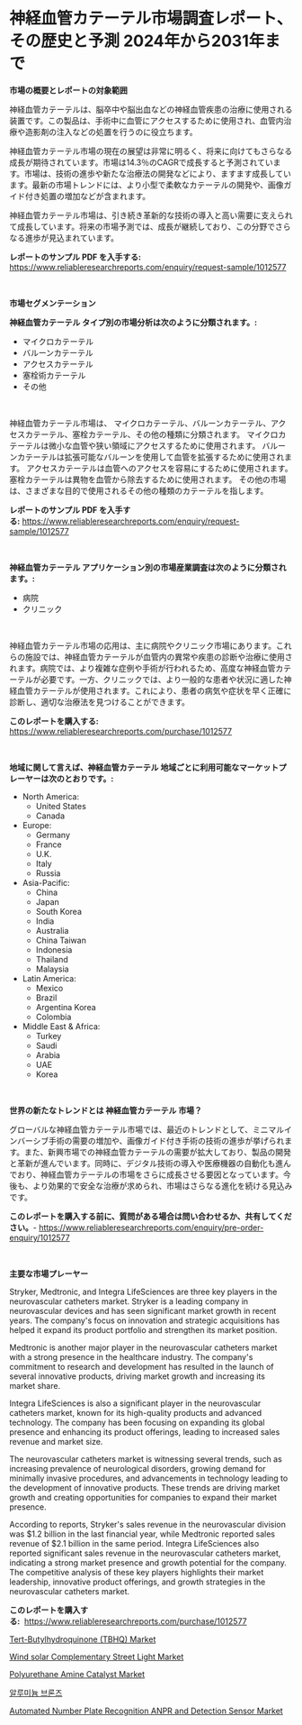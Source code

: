<p><h1>神経血管カテーテル市場調査レポート、その歴史と予測 2024年から2031年まで</h1></p><p><strong>市場の概要とレポートの対象範囲</strong></p>
<p><p>神経血管カテーテルは、脳卒中や脳出血などの神経血管疾患の治療に使用される装置です。この製品は、手術中に血管にアクセスするために使用され、血管内治療や造影剤の注入などの処置を行うのに役立ちます。</p><p>神経血管カテーテル市場の現在の展望は非常に明るく、将来に向けてもさらなる成長が期待されています。市場は14.3％のCAGRで成長すると予測されています。市場は、技術の進歩や新たな治療法の開発などにより、ますます成長しています。最新の市場トレンドには、より小型で柔軟なカテーテルの開発や、画像ガイド付き処置の増加などが含まれます。</p><p>神経血管カテーテル市場は、引き続き革新的な技術の導入と高い需要に支えられて成長しています。将来の市場予測では、成長が継続しており、この分野でさらなる進歩が見込まれています。</p></p>
<p><strong>レポートのサンプル PDF を入手する:</strong> <a href="https://www.reliableresearchreports.com/enquiry/request-sample/1012577">https://www.reliableresearchreports.com/enquiry/request-sample/1012577</a></p>
<p>&nbsp;</p>
<p><strong>市場セグメンテーション</strong></p>
<p><strong>神経血管カテーテル タイプ別の市場分析は次のように分類されます。:</strong></p>
<p><ul><li>マイクロカテーテル</li><li>バルーンカテーテル</li><li>アクセスカテーテル</li><li>塞栓術カテーテル</li><li>その他</li></ul></p>
<p>&nbsp;</p>
<p><p>神経血管カテーテル市場は、 マイクロカテーテル、バルーンカテーテル、アクセスカテーテル、塞栓カテーテル、その他の種類に分類されます。 マイクロカテーテルは微小な血管や狭い領域にアクセスするために使用されます。 バルーンカテーテルは拡張可能なバルーンを使用して血管を拡張するために使用されます。 アクセスカテーテルは血管へのアクセスを容易にするために使用されます。 塞栓カテーテルは異物を血管から除去するために使用されます。 その他の市場は、さまざまな目的で使用されるその他の種類のカテーテルを指します。</p></p>
<p><strong>レポートのサンプル PDF を入手する:</strong>&nbsp;<a href="https://www.reliableresearchreports.com/enquiry/request-sample/1012577">https://www.reliableresearchreports.com/enquiry/request-sample/1012577</a></p>
<p>&nbsp;</p>
<p><strong> 神経血管カテーテル アプリケーション別の市場産業調査は次のように分類されます。:</strong></p>
<p><ul><li>病院</li><li>クリニック</li></ul></p>
<p>&nbsp;</p>
<p><p>神経血管カテーテル市場の応用は、主に病院やクリニック市場にあります。これらの施設では、神経血管カテーテルが血管内の異常や疾患の診断や治療に使用されます。病院では、より複雑な症例や手術が行われるため、高度な神経血管カテーテルが必要です。一方、クリニックでは、より一般的な患者や状況に適した神経血管カテーテルが使用されます。これにより、患者の病気や症状を早く正確に診断し、適切な治療法を見つけることができます。</p></p>
<p><strong>このレポートを購入する:</strong>&nbsp; <a href="https://www.reliableresearchreports.com/purchase/1012577">https://www.reliableresearchreports.com/purchase/1012577</a></p>
<p>&nbsp;</p>
<p><strong>地域に関して言えば、神経血管カテーテル 地域ごとに利用可能なマーケットプレーヤーは次のとおりです。:</strong></p>
<p><ul>
    <li>
        North America:
        <ul>
            <li>United States</li>
            <li>Canada</li>
        </ul>
    </li>
    <li>
        Europe:
        <ul>
            <li>Germany</li>
            <li>France</li>
            <li>U.K.</li>
            <li>Italy</li>
            <li>Russia</li>
        </ul>
    </li>
    <li>
        Asia-Pacific:
        <ul>
            <li>China</li>
            <li>Japan</li>
            <li>South Korea</li>
            <li>India</li>
            <li>Australia</li>
            <li>China Taiwan</li>
            <li>Indonesia</li>
            <li>Thailand</li>
            <li>Malaysia</li>
        </ul>
    </li>
    <li>
        Latin America:
        <ul>
            <li>Mexico</li>
            <li>Brazil</li>
            <li>Argentina Korea</li>
            <li>Colombia</li>
        </ul>
    </li>
    <li>
        Middle East & Africa:
        <ul>
            <li>Turkey</li>
            <li>Saudi</li>
            <li>Arabia</li>
            <li>UAE</li>
            <li>Korea</li>
        </ul>
    </li>
    </ul></p>
<p>&nbsp;</p>
<p><strong>世界の新たなトレンドとは 神経血管カテーテル 市場？</strong></p>
<p><p>グローバルな神経血管カテーテル市場では、最近のトレンドとして、ミニマルインバーシブ手術の需要の増加や、画像ガイド付き手術の技術の進歩が挙げられます。また、新興市場での神経血管カテーテルの需要が拡大しており、製品の開発と革新が進んでいます。同時に、デジタル技術の導入や医療機器の自動化も進んでおり、神経血管カテーテルの市場をさらに成長させる要因となっています。今後も、より効果的で安全な治療が求められ、市場はさらなる進化を続ける見込みです。</p></p>
<p><strong>このレポートを購入する前に、質問がある場合は問い合わせるか、共有してください。</strong>- <a href="https://www.reliableresearchreports.com/enquiry/pre-order-enquiry/1012577">https://www.reliableresearchreports.com/enquiry/pre-order-enquiry/1012577</a></p>
<p>&nbsp;</p>
<p><strong>主要な市場プレーヤー</strong></p>
<p><p>Stryker, Medtronic, and Integra LifeSciences are three key players in the neurovascular catheters market. Stryker is a leading company in neurovascular devices and has seen significant market growth in recent years. The company's focus on innovation and strategic acquisitions has helped it expand its product portfolio and strengthen its market position.</p><p>Medtronic is another major player in the neurovascular catheters market with a strong presence in the healthcare industry. The company's commitment to research and development has resulted in the launch of several innovative products, driving market growth and increasing its market share.</p><p>Integra LifeSciences is also a significant player in the neurovascular catheters market, known for its high-quality products and advanced technology. The company has been focusing on expanding its global presence and enhancing its product offerings, leading to increased sales revenue and market size.</p><p>The neurovascular catheters market is witnessing several trends, such as increasing prevalence of neurological disorders, growing demand for minimally invasive procedures, and advancements in technology leading to the development of innovative products. These trends are driving market growth and creating opportunities for companies to expand their market presence.</p><p>According to reports, Stryker's sales revenue in the neurovascular division was $1.2 billion in the last financial year, while Medtronic reported sales revenue of $2.1 billion in the same period. Integra LifeSciences also reported significant sales revenue in the neurovascular catheters market, indicating a strong market presence and growth potential for the company. The competitive analysis of these key players highlights their market leadership, innovative product offerings, and growth strategies in the neurovascular catheters market.</p></p>
<p><strong>このレポートを購入する:</strong>&nbsp;&nbsp;<a href="https://www.reliableresearchreports.com/purchase/1012577">https://www.reliableresearchreports.com/purchase/1012577</a></p>
<p><p><a href="https://github.com/julyju69/Market-Research-Report-List-2/blob/main/tert-butylhydroquinone-tbhq-market.md">Tert-Butylhydroquinone (TBHQ) Market</a></p><p><a href="https://gentle-editor-9db.notion.site/Wind-solar-Complementary-Street-Light-Market-Provides-a-Comprehensive-Analysis-Including-a-Macro-Ove-5d3e1c7e112e42418f37e1e8c838d851">Wind solar Complementary Street Light Market</a></p><p><a href="https://issuu.com/reportprime-2/docs/polyurethane-amine-catalyst-market-size-2030.pptx">Polyurethane Amine Catalyst Market</a></p><p><a href="https://github.com/sougarounis/Market-Research-Report-List-3/blob/main/29317161194.md">알루미늄 브론즈</a></p><p><a href="https://spotless-saver-8fd.notion.site/Automated-Number-Plate-Recognition-ANPR-and-Detection-Sensor-Market-Size-2024-2031-Global-Industri-0b6728caa0a94b039e4523f90cbc846b">Automated Number Plate Recognition ANPR and Detection Sensor Market</a></p></p>